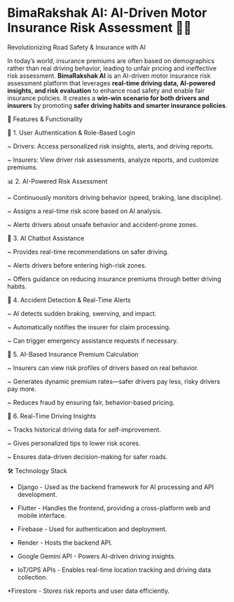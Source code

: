 # BimaRakshak AI: AI-Driven Motor Insurance Risk Assessment 🚗💡
Revolutionizing Road Safety & Insurance with AI

In today’s world, insurance premiums are often based on demographics rather than real driving behavior, leading to unfair pricing and ineffective risk assessment.
**BimaRakshak AI** is an AI-driven motor insurance risk assessment platform that leverages **real-time driving data, AI-powered insights, and risk evaluation** to enhance road safety and enable fair insurance policies. It creates a **win-win scenario for both drivers and insurers** by promoting **safer driving habits and smarter insurance policies**.


🚀 Features & Functionality

🏁 1. User Authentication & Role-Based Login

~ Drivers: Access personalized risk insights, alerts, and driving reports.

~ Insurers: View driver risk assessments, analyze reports, and customize premiums.

📊 2. AI-Powered Risk Assessment

~ Continuously monitors driving behavior (speed, braking, lane discipline).

~ Assigns a real-time risk score based on AI analysis.

~ Alerts drivers about unsafe behavior and accident-prone zones.

🤖 3. AI Chatbot Assistance

~ Provides real-time recommendations on safer driving.

~ Alerts drivers before entering high-risk zones.

~ Offers guidance on reducing insurance premiums through better driving habits.

📍 4. Accident Detection & Real-Time Alerts

~ AI detects sudden braking, swerving, and impact.

~ Automatically notifies the insurer for claim processing.

~ Can trigger emergency assistance requests if necessary.

🏦 5. AI-Based Insurance Premium Calculation

~ Insurers can view risk profiles of drivers based on real behavior.

~ Generates dynamic premium rates—safer drivers pay less, risky drivers pay more.

~ Reduces fraud by ensuring fair, behavior-based pricing.

📢 6. Real-Time Driving Insights

~ Tracks historical driving data for self-improvement.

~ Gives personalized tips to lower risk scores.

~ Ensures data-driven decision-making for safer roads.




🛠️ Technology Stack
* Django - Used as the backend framework for AI processing and API development.

* Flutter - Handles the frontend, providing a cross-platform web and mobile interface.

* Firebase - Used for authentication and deployment.

* Render - Hosts the backend API.

* Google Gemini API - Powers AI-driven driving insights.

* IoT/GPS APIs - Enables real-time location tracking and driving data collection.

*Firestore - Stores risk reports and user data efficiently.
